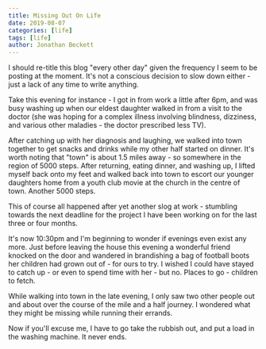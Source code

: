 ```yaml
---
title: Missing Out On Life
date: 2019-08-07
categories: [life]
tags: [life]
author: Jonathan Beckett
---
```


I should re-title this blog "every other day" given the frequency I seem to be posting at the moment. It's not a conscious decision to slow down either - just a lack of any time to write anything.

Take this evening for instance - I got in from work a little after 6pm, and was busy washing up when our eldest daughter walked in from a visit to the doctor (she was hoping for a complex illness involving blindness, dizziness, and various other maladies - the doctor prescribed less TV).

After catching up with her diagnosis and laughing, we walked into town together to get snacks and drinks while my other half started on dinner. It's worth noting that "town" is about 1.5 miles away - so somewhere in the region of 5000 steps. After returning, eating dinner, and washing up, I lifted myself back onto my feet and walked back into town to escort our younger daughters home from a youth club movie at the church in the centre of town. Another 5000 steps.

This of course all happened after yet another slog at work - stumbling towards the next deadline for the project I have been working on for the last three or four months.

It's now 10:30pm and I'm beginning to wonder if evenings even exist any more. Just before leaving the house this evening a wonderful friend knocked on the door and wandered in brandishing a bag of football boots her children had grown out of - for ours to try. I wished I could have stayed to catch up - or even to spend time with her - but no. Places to go - children to fetch.

While walking into town in the late evening, I only saw two other people out and about over the course of the mile and a half journey. I wondered what they might be missing while running their errands.

Now if you'll excuse me, I have to go take the rubbish out, and put a load in the washing machine. It never ends.